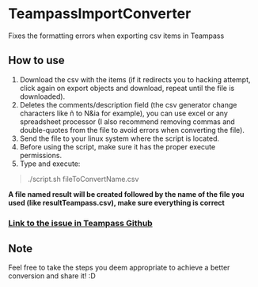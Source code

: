 # TeampassImportConverter

Fixes the formatting errors when exporting csv items in Teampass

## How to use

1. Download the csv with the items (if it redirects you to hacking attempt, click again on export objects and download, repeat until the file is downloaded).
2. Deletes the comments/description field (the csv generator change characters like ñ to N&ia for example), you can use excel or any spreadsheet processor (I also recommend removing commas and double-quotes from the file to avoid errors when converting the file).
3. Send the file to your linux system where the script is located.
4. Before using the script, make sure it has the proper execute permissions.
5. Type and execute:
>./script.sh fileToConvertName.csv

**A file named result will be created followed by the name of the file you used (like resultTeampass.csv), make sure everything is correct**


### [Link to the issue in Teampass Github](https://github.com/nilsteampassnet/TeamPass/issues/3133) 

## Note
Feel free to take the steps you deem appropriate to achieve a better conversion and share it! :D
